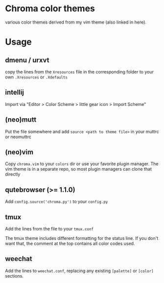 Chroma color themes
===================

various color themes derived from my vim theme (also linked in here).

# Usage

## dmenu / urxvt

copy the lines from the `Xresources` file in the corresponding folder to your
own `.Xresources` or `.Xdefaults`

## intellij

Import via "Editor > Color Scheme > little gear icon > Import Scheme"

## (neo)mutt

Put the file somewhere and add `source <path to theme file>` in your muttrc or
neomuttrc

## (neo)vim

Copy `chroma.vim` to your `colors` dir or use your favorite plugin manager. The
vim theme is in a separate repo, so most plugin managers can clone that directly

## qutebrowser (>= 1.1.0)

Add `config.source('chroma.py')` to your `config.py`

## tmux

Add the lines from the file to your `tmux.conf`

The tmux theme includes different formatting for the status line. If you don't
want that, the comment at the top contains all color codes used.

## weechat

Add the lines to `weechat.conf`, replacing any existing `[palette]` or `[color]`
sections.
